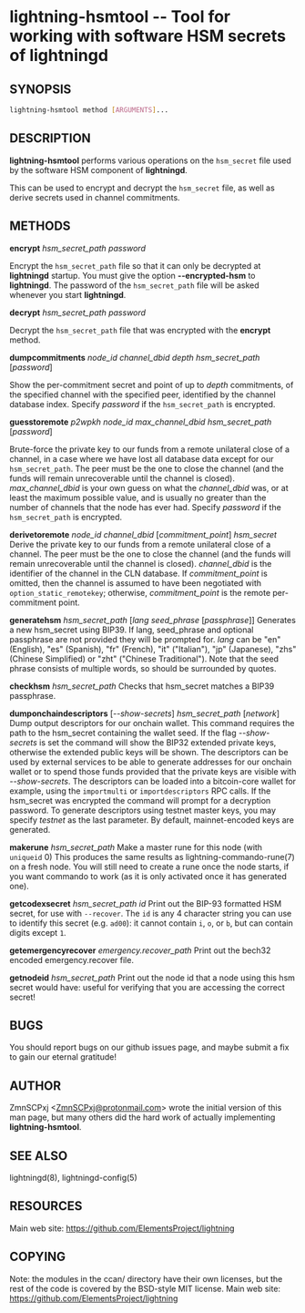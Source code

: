 lightning-hsmtool -- Tool for working with software HSM secrets of lightningd
=============================================================================

SYNOPSIS
--------

```bash
lightning-hsmtool method [ARGUMENTS]...
```

DESCRIPTION
-----------

**lightning-hsmtool** performs various operations on the `hsm_secret`
file used by the software HSM component of **lightningd**.

This can be used to encrypt and decrypt the `hsm_secret` file,
as well as derive secrets used in channel commitments.

METHODS
-------

**encrypt** *hsm\_secret\_path* *password*

  Encrypt the `hsm_secret_path` file so that it can only be decrypted at
**lightningd** startup.
You must give the option **--encrypted-hsm** to **lightningd**.
The password of the `hsm_secret_path` file will be asked whenever you
start **lightningd**.

**decrypt** *hsm\_secret\_path* *password*

  Decrypt the `hsm_secret_path` file that was encrypted with the **encrypt**
method.

**dumpcommitments** *node\_id* *channel\_dbid* *depth* *hsm\_secret\_path* \[*password*\]

  Show the per-commitment secret and point of up to *depth* commitments,
of the specified channel with the specified peer,
identified by the channel database index.
Specify *password* if the `hsm_secret_path` is encrypted.

**guesstoremote** *p2wpkh* *node\_id* *max\_channel\_dbid* *hsm\_secret\_path* \[*password*\]

  Brute-force the private key to our funds from a remote unilateral close
of a channel, in a case where we have lost all database data except for
our `hsm_secret_path`.
The peer must be the one to close the channel (and the funds will remain
unrecoverable until the channel is closed).
*max\_channel\_dbid* is your own guess on what the *channel\_dbid* was,
or at least the maximum possible value,
and is usually no greater than the number of channels that the node has
ever had.
Specify *password* if the `hsm_secret_path` is encrypted.

**derivetoremote** *node\_id* *channel\_dbid* \[*commitment\_point*\] *hsm\_secret*
  Derive the private key to our funds from a remote unilateral close of a channel.
The peer must be the one to close the channel (and the funds will remain
unrecoverable until the channel is closed).
*channel\_dbid* is the identifier of the channel in the CLN database.
If *commitment\_point* is omitted, then the channel is assumed to have been
negotiated with `option_static_remotekey`;
otherwise, *commitment\_point* is the remote per-commitment point.

**generatehsm** *hsm\_secret\_path* \[*lang* *seed\_phrase*  \[*passphrase*\]\]
  Generates a new hsm\_secret using BIP39.  If lang, seed\_phrase and optional passphrase are not provided they will be prompted for.  *lang* can be "en" (English), "es" (Spanish), "fr" (French), "it" ("Italian"), "jp" (Japanese), "zhs" (Chinese Simplified) or "zht" ("Chinese Traditional"). Note that the seed phrase consists of multiple words, so should be surrounded by quotes.

**checkhsm** *hsm\_secret\_path*
  Checks that hsm\_secret matches a BIP39 passphrase.

**dumponchaindescriptors** \[*--show-secrets*\] *hsm\_secret\_path* \[*network*\]
  Dump output descriptors for our onchain wallet.
This command requires the path to the hsm\_secret containing the wallet seed.
If the flag *--show-secrets* is set the command will show the BIP32 extended private
keys, otherwise the extended public keys will be shown.
The descriptors can be used by external services to be able to generate
addresses for our onchain wallet or to spend those funds
provided that the private keys are visible with *--show-secrets*.
The descriptors can be loaded into a bitcoin-core wallet for example,
using the `importmulti` or `importdescriptors` RPC calls.
If the hsm\_secret was encrypted the command will prompt for a decryption
password.
To generate descriptors using testnet master keys, you may specify *testnet* as
the last parameter. By default, mainnet-encoded keys are generated.

**makerune** *hsm\_secret\_path*
  Make a master rune for this node (with `uniqueid` 0)
This produces the same results as lightning-commando-rune(7) on a fresh node.
You will still need to create a rune once the node starts, if you want commando to work (as it is only activated once it has generated one).

**getcodexsecret** *hsm\_secret\_path* *id*
  Print out the BIP-93 formatted HSM secret, for use with `--recover`.  The `id` is any 4 character string you can use to identify this secret (e.g. `ad00`): it cannot contain `i`, `o`, or `b`, but can contain digits except `1`.

**getemergencyrecover** *emergency.recover\_path*
  Print out the bech32 encoded emergency.recover file.

**getnodeid** *hsm\_secret\_path*
  Print out the node id that a node using this hsm secret would have: useful for verifying that you are accessing the correct secret!

BUGS
----

You should report bugs on our github issues page, and maybe submit a fix
to gain our eternal gratitude!

AUTHOR
------

ZmnSCPxj <<ZmnSCPxj@protonmail.com>> wrote the initial version of
this man page, but many others did the hard work of actually implementing
**lightning-hsmtool**.

SEE ALSO
--------

lightningd(8), lightningd-config(5)

RESOURCES
---------

Main web site: <https://github.com/ElementsProject/lightning>

COPYING
-------

Note: the modules in the ccan/ directory have their own licenses, but
the rest of the code is covered by the BSD-style MIT license.
Main web site: <https://github.com/ElementsProject/lightning>
